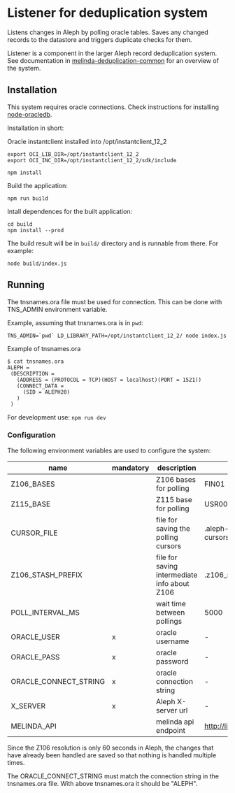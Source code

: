 # Listener for deduplication system

Listens changes in Aleph by polling oracle tables. Saves any changed records to the datastore and triggers duplicate checks for them.

Listener is a component in the larger Aleph record deduplication system. See documentation in [melinda-deduplication-common](https://github.com/NatLibFi/melinda-deduplication-common) for an overview of the system.

## Installation

This system requires oracle connections. Check instructions for installing [node-oracledb](https://github.com/oracle/node-oracledb).

Installation in short:

Oracle instantclient installed into /opt/instantclient_12_2
```
export OCI_LIB_DIR=/opt/instantclient_12_2
export OCI_INC_DIR=/opt/instantclient_12_2/sdk/include

npm install

```

Build the application: 
```
npm run build 
```

Intall dependences for the built application:
```
cd build
npm install --prod
```

The build result will be in `build/` directory and is runnable from there. For example:
```
node build/index.js
```


## Running

The tnsnames.ora file must be used for connection. This can be done with TNS_ADMIN environment variable.

Example, assuming that tnsnames.ora is in `pwd`:
```
TNS_ADMIN=`pwd` LD_LIBRARY_PATH=/opt/instantclient_12_2/ node index.js
```

Example of tnsnames.ora 
```
$ cat tnsnames.ora 
ALEPH =
 (DESCRIPTION =
   (ADDRESS = (PROTOCOL = TCP)(HOST = localhost)(PORT = 1521))
   (CONNECT_DATA =
     (SID = ALEPH20)
   )
 )
```

For development use: `npm run dev`


### Configuration
The following environment variables are used to configure the system:

| name | mandatory | description | default |
|---|---|---|---|
| Z106_BASES | | Z106 bases for polling | FIN01 |
| Z115_BASE | | Z115 base for polling | USR00 |
| CURSOR_FILE | | file for saving the polling cursors | .aleph-changelistener-cursors.json |
| Z106_STASH_PREFIX | | file for saving intermediate info about Z106 | .z106_stash |
| POLL_INTERVAL_MS | | wait time between pollings | 5000 |
| ORACLE_USER | x | oracle username | -
| ORACLE_PASS | x | oracle password | -
| ORACLE_CONNECT_STRING | x | oracle connection string | -
| X_SERVER | x | Aleph X-server url | -
| MELINDA_API | | melinda api endpoint | http://libtest1.csc.fi:8992/API

Since the Z106 resolution is only 60 seconds in Aleph, the changes that have already been handled are saved so that nothing is handled multiple times.

The ORACLE_CONNECT_STRING must match the connection string in the tnsnames.ora file. With above tnsnames.ora it should be "ALEPH".
